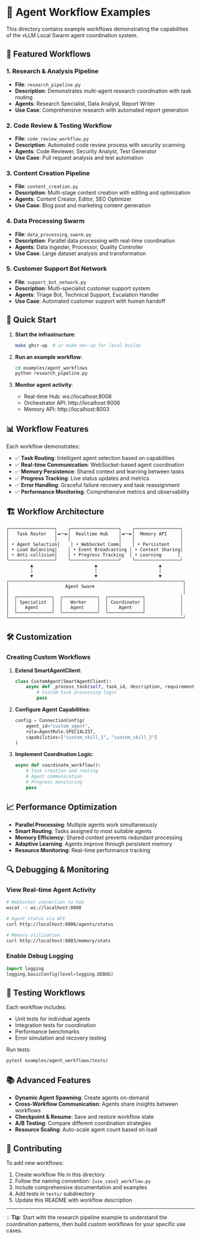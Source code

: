 # 🤖 Agent Workflow Examples

This directory contains example workflows demonstrating the capabilities of the vLLM Local Swarm agent coordination system.

## 🌟 Featured Workflows

### 1. Research & Analysis Pipeline
- **File**: `research_pipeline.py`
- **Description**: Demonstrates multi-agent research coordination with task routing
- **Agents**: Research Specialist, Data Analyst, Report Writer
- **Use Case**: Comprehensive research with automated report generation

### 2. Code Review & Testing Workflow  
- **File**: `code_review_workflow.py`
- **Description**: Automated code review process with security scanning
- **Agents**: Code Reviewer, Security Analyst, Test Generator
- **Use Case**: Pull request analysis and test automation

### 3. Content Creation Pipeline
- **File**: `content_creation.py` 
- **Description**: Multi-stage content creation with editing and optimization
- **Agents**: Content Creator, Editor, SEO Optimizer
- **Use Case**: Blog post and marketing content generation

### 4. Data Processing Swarm
- **File**: `data_processing_swarm.py`
- **Description**: Parallel data processing with real-time coordination
- **Agents**: Data Ingester, Processor, Quality Controller
- **Use Case**: Large dataset analysis and transformation

### 5. Customer Support Bot Network
- **File**: `support_bot_network.py`
- **Description**: Multi-specialist customer support system
- **Agents**: Triage Bot, Technical Support, Escalation Handler  
- **Use Case**: Automated customer support with human handoff

## 🚀 Quick Start

1. **Start the infrastructure**:
   ```bash
   make ghcr-up  # or make dev-up for local builds
   ```

2. **Run an example workflow**:
   ```bash
   cd examples/agent_workflows
   python research_pipeline.py
   ```

3. **Monitor agent activity**:
   - Real-time Hub: ws://localhost:8008
   - Orchestrator API: http://localhost:8006
   - Memory API: http://localhost:8003

## 📊 Workflow Features

Each workflow demonstrates:

- ✅ **Task Routing**: Intelligent agent selection based on capabilities
- ✅ **Real-time Communication**: WebSocket-based agent coordination  
- ✅ **Memory Persistence**: Shared context and learning between tasks
- ✅ **Progress Tracking**: Live status updates and metrics
- ✅ **Error Handling**: Graceful failure recovery and task reassignment
- ✅ **Performance Monitoring**: Comprehensive metrics and observability

## 🏗️ Workflow Architecture

```
┌─────────────────┐    ┌──────────────────┐    ┌─────────────────┐
│   Task Router   │◄──►│  Realtime Hub    │◄──►│  Memory API     │
│                 │    │                  │    │                 │
│ • Agent Selection│    │ • WebSocket Comm│    │ • Persistent    │
│ • Load Balancing│    │ • Event Broadcasting │ • Context Sharing│
│ • Anti-collision│    │ • Progress Tracking  │ • Learning      │
└─────────────────┘    └──────────────────┘    └─────────────────┘
         ▲                       ▲                       ▲
         │                       │                       │
         ▼                       ▼                       ▼
┌─────────────────────────────────────────────────────────────────┐
│                     Agent Swarm                                 │
│                                                                 │
│  ┌─────────────┐  ┌─────────────┐  ┌─────────────┐             │
│  │ Specialist  │  │   Worker    │  │ Coordinator │             │
│  │   Agent     │  │   Agent     │  │    Agent    │             │
│  └─────────────┘  └─────────────┘  └─────────────┘             │
└─────────────────────────────────────────────────────────────────┘
```

## 🛠️ Customization

### Creating Custom Workflows

1. **Extend SmartAgentClient**:
   ```python
   class CustomAgent(SmartAgentClient):
       async def _process_task(self, task_id, description, requirements):
           # Custom task processing logic
           pass
   ```

2. **Configure Agent Capabilities**:
   ```python
   config = ConnectionConfig(
       agent_id="custom_agent",
       role=AgentRole.SPECIALIST,
       capabilities=["custom_skill_1", "custom_skill_2"]
   )
   ```

3. **Implement Coordination Logic**:
   ```python
   async def coordinate_workflow():
       # Task creation and routing
       # Agent communication
       # Progress monitoring
       pass
   ```

## 📈 Performance Optimization

- **Parallel Processing**: Multiple agents work simultaneously
- **Smart Routing**: Tasks assigned to most suitable agents
- **Memory Efficiency**: Shared context prevents redundant processing
- **Adaptive Learning**: Agents improve through persistent memory
- **Resource Monitoring**: Real-time performance tracking

## 🔍 Debugging & Monitoring

### View Real-time Agent Activity
```bash
# WebSocket connection to hub
wscat -c ws://localhost:8008

# Agent status via API
curl http://localhost:8006/agents/status

# Memory utilization
curl http://localhost:8003/memory/stats
```

### Enable Debug Logging
```python
import logging
logging.basicConfig(level=logging.DEBUG)
```

## 🧪 Testing Workflows

Each workflow includes:
- Unit tests for individual agents
- Integration tests for coordination
- Performance benchmarks
- Error simulation and recovery testing

Run tests:
```bash
pytest examples/agent_workflows/tests/
```

## 📚 Advanced Features

- **Dynamic Agent Spawning**: Create agents on-demand
- **Cross-Workflow Communication**: Agents share insights between workflows  
- **Checkpoint & Resume**: Save and restore workflow state
- **A/B Testing**: Compare different coordination strategies
- **Resource Scaling**: Auto-scale agent count based on load

## 🤝 Contributing

To add new workflows:

1. Create workflow file in this directory
2. Follow the naming convention: `{use_case}_workflow.py`
3. Include comprehensive documentation and examples
4. Add tests in `tests/` subdirectory
5. Update this README with workflow description

---

💡 **Tip**: Start with the research pipeline example to understand the coordination patterns, then build custom workflows for your specific use cases.